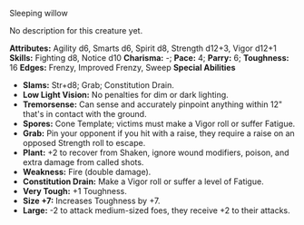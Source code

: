 Sleeping willow

No description for this creature yet.

**Attributes:** Agility d6, Smarts d6, Spirit d8, Strength d12+3, Vigor
d12+1
**Skills:** Fighting d8, Notice d10
**Charisma:** -; **Pace:** 4; **Parry:** 6; **Toughness:** 16
**Edges:** Frenzy, Improved Frenzy, Sweep
**Special Abilities**
- **Slams:** Str+d8; Grab; Constitution Drain.
- **Low Light Vision:** No penalties for dim or dark lighting.
- **Tremorsense:** Can sense and accurately pinpoint anything within
12" that's in contact with the ground.
- **Spores:** Cone Template; victims must make a Vigor roll or suffer
Fatigue.
- **Grab:** Pin your opponent if you hit with a raise, they require a
raise on an opposed Strength roll to escape.
- **Plant:** +2 to recover from Shaken, ignore wound modifiers, poison,
and extra damage from called shots.
- **Weakness:** Fire (double damage).
- **Constitution Drain:** Make a Vigor roll or suffer a level of
Fatigue.
- **Very Tough:** +1 Toughness.
- **Size +7:** Increases Toughness by +7.
- **Large:** -2 to attack medium-sized foes, they receive +2 to their
attacks.

